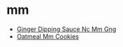 # mm

 * [Ginger Dipping Sauce Nc Mm Gng](index/g/ginger-dipping-sauce-nc-mm-gng.json)
 * [Oatmeal Mm Cookies](index/o/oatmeal-mm-cookies.json)
